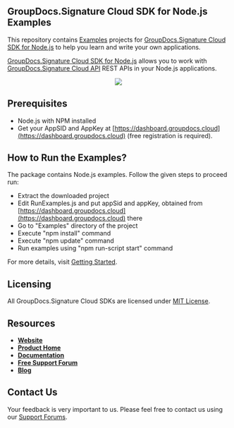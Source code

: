 ## GroupDocs.Signature Cloud SDK for Node.js Examples
This repository contains [Examples](Examples) projects for [GroupDocs.Signature Cloud SDK for Node.js](https://github.com/groupdocs-signature-cloud/groupdocs-signature-cloud-node) to help you learn and write your own applications.


[GroupDocs.Signature Cloud SDK for Node.js](https://products.groupdocs.cloud/signature/node) allows you to work with [GroupDocs.Signature Cloud API](https://products.groupdocs.cloud/signature) REST APIs in your Node.js applications.

<p align="center">
  <a title="Download complete GroupDocs.Signature Cloud SDK Node.js Example source code" href="https://github.com/groupdocs-signature-cloud/groupdocs-signature-cloud-node-samples/archive/master.zip">
	<img src="https://raw.github.com/AsposeExamples/java-examples-dashboard/master/images/downloadZip-Button-Large.png" />
  </a>
</p>

## Prerequisites

+ Node.js with NPM installed
+ Get your AppSID and AppKey at [https://dashboard.groupdocs.cloud](https://dashboard.groupdocs.cloud) (free registration is required).

## How to Run the Examples?

The package contains Node.js examples. Follow the given steps to proceed run:

* Extract the downloaded project
* Edit RunExamples.js and put appSid and appKey, obtained from [https://dashboard.groupdocs.cloud](https://dashboard.groupdocs.cloud) there
* Go to "Examples" directory of the project
* Execute "npm install" command
* Execute "npm update" command
* Run examples using "npm run-script start" command

For more details, visit  [Getting Started](https://wiki.groupdocs.cloud/signaturecloud/getting-started/quick-start).

## Licensing
All GroupDocs.Signature Cloud SDKs are licensed under [MIT License](LICENSE).

## Resources
+ [**Website**](https://www.groupdocs.cloud)
+ [**Product Home**](https://products.groupdocs.cloud/signature)
+ [**Documentation**](https://wiki.groupdocs.cloud/signaturecloud)
+ [**Free Support Forum**](https://forum.groupdocs.cloud/c/signature)
+ [**Blog**](https://blog.groupdocs.cloud/category/signature)

## Contact Us
Your feedback is very important to us. Please feel free to contact us using our [Support Forums](https://forum.groupdocs.cloud/c/signature).
